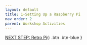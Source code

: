 ```yaml
---
layout: default
title: 1-Setting Up a Raspberry Pi
nav_order: 2
parent: Workshop Activities
---
```


[NEXT STEP: Retro Pi](act-2.html){: .btn .btn-blue }
